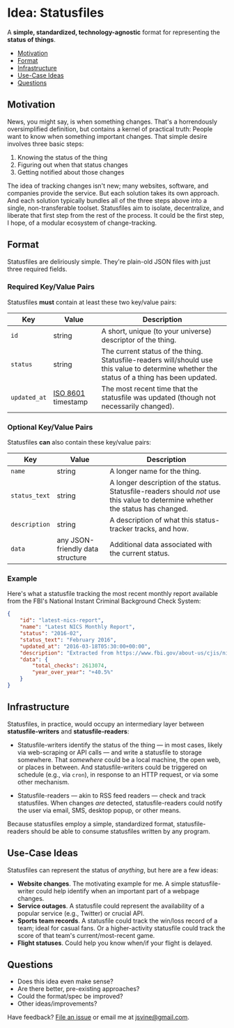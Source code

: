 # Idea: Statusfiles

A __simple, standardized, technology-agnostic__ format for representing the __status of things__.

- [Motivation](#motivation)
- [Format](#format)
- [Infrastructure](#infrastructure)
- [Use-Case Ideas](#use-case-ideas)
- [Questions](#questions)

## Motivation

News, you might say, is when something changes. That's a horrendously oversimplified definition, but contains a kernel of practical truth: People want to know when something important changes. That simple desire involves three basic steps:

1. Knowing the status of the thing
2. Figuring out when that status changes
3. Getting notified about those changes

The idea of tracking changes isn't new; many websites, software, and companies provide the service. But each solution takes its own approach. And each solution typically bundles all of the three steps above into a single, non-transferable toolset. Statusfiles aim to isolate, decentralize, and liberate that first step from the rest of the process. It could be the first step, I hope, of a modular ecosystem of change-tracking.

## Format

Statusfiles are deliriously simple. They're plain-old JSON files with just three required fields.

### Required Key/Value Pairs

Statusfiles __must__ contain at least these two key/value pairs:

|Key|Value|Description|
|---|---|---|
|`id`|string|A short, unique (to your universe) descriptor of the thing.|
|`status`|string|The current status of the thing. Statusfile-readers will/should use this value to determine whether the status of a thing has been updated.|
|`updated_at`|[ISO 8601](https://en.wikipedia.org/wiki/ISO_8601) timestamp|The most recent time that the statusfile was updated (though not necessarily changed).|

### Optional Key/Value Pairs

Statusfiles __can__ also contain these key/value pairs:

|Key|Value|Description|
|---|---|---|
|`name`|string|A longer name for the thing.|
|`status_text`|string|A longer description of the status. Statusfile-readers should *not* use this value to determine whether the status has changed.|
|`description`|string|A description of what this status-tracker tracks, and how.|
|`data`|any JSON-friendly data structure|Additional data associated with the current status.|


### Example

Here's what a statusfile tracking the most recent monthly report available from the FBI's National Instant Criminal Background Check System:

```json
{
    "id": "latest-nics-report",
    "name": "Latest NICS Monthly Report",
    "status": "2016-02",
    "status_text": "February 2016",
    "updated_at": "2016-03-18T05:30:00+00:00",
    "description": "Extracted from https://www.fbi.gov/about-us/cjis/nics/reports/active_records_in_the_nics-index.pdf",
    "data": {
        "total_checks": 2613074,
        "year_over_year": "+40.5%"
    }
}
```

## Infrastructure

Statusfiles, in practice, would occupy an intermediary layer between __statusfile-writers__ and __statusfile-readers__:

- Statusfile-writers identify the status of the thing — in most cases, likely via web-scraping or API calls — and write a statusfile to storage somewhere. That *somewhere* could be a local machine, the open web, or places in between. And statusfile-writers could be triggered on schedule (e.g., via `cron`), in response to an HTTP request, or via some other mechanism.

- Statusfile-readers — akin to RSS feed readers — check and track statusfiles. When changes *are* detected, statusfile-readers could notify the user via email, SMS, desktop popup, or other means.

Because statusfiles employ a simple, standardized format, statusfile-readers should be able to consume statusfiles written by any program.


## Use-Case Ideas

Statusfiles can represent the status of *anything*, but here are a few ideas:

- __Website changes__. The motivating example for me. A simple statusfile-writer could help identify when an important part of a webpage changes.
- __Service outages__. A statusfile could represent the availability of a popular service (e.g., Twitter) or crucial API.
- __Sports team records__. A statusfile could track the win/loss record of a team; ideal for casual fans. Or a higher-activity statusfile could track the score of that team's current/most-recent game.
- __Flight statuses__. Could help you know when/if your flight is delayed.

## Questions

- Does this idea even make sense?
- Are there better, pre-existing approaches?
- Could the format/spec be improved?
- Other ideas/improvements?

Have feedback? [File an issue](https://github.com/jsvine/statusfiles/issues/new) or email me at [jsvine@gmail.com](mailto:jsvine@gmail.com).

